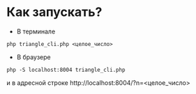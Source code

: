# Как запускать?

- В терминале 
```
php triangle_cli.php <целое_число>
```

- В браузере
``` 
php -S localhost:8004 triangle_cli.php
```
и в адресной строке http://localhost:8004/?n=<целое_число>
